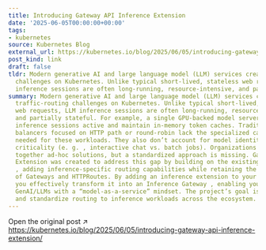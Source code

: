 ```yaml
---
title: Introducing Gateway API Inference Extension
date: '2025-06-05T00:00:00+00:00'
tags:
- kubernetes
source: Kubernetes Blog
external_url: https://kubernetes.io/blog/2025/06/05/introducing-gateway-api-inference-extension/
post_kind: link
draft: false
tldr: Modern generative AI and large language model (LLM) services create unique traffic-routing
  challenges on Kubernetes. Unlike typical short-lived, stateless web requests, LLM
  inference sessions are often long-running, resource-intensive, and partially stateful.
summary: Modern generative AI and large language model (LLM) services create unique
  traffic-routing challenges on Kubernetes. Unlike typical short-lived, stateless
  web requests, LLM inference sessions are often long-running, resource-intensive,
  and partially stateful. For example, a single GPU-backed model server may keep multiple
  inference sessions active and maintain in-memory token caches. Traditional load
  balancers focused on HTTP path or round-robin lack the specialized capabilities
  needed for these workloads. They also don’t account for model identity or request
  criticality (e. g. , interactive chat vs. batch jobs). Organizations often patch
  together ad-hoc solutions, but a standardized approach is missing. Gateway API Inference
  Extension was created to address this gap by building on the existing Gateway API
  , adding inference-specific routing capabilities while retaining the familiar model
  of Gateways and HTTPRoutes. By adding an inference extension to your existing gateway,
  you effectively transform it into an Inference Gateway , enabling you to self-host
  GenAI/LLMs with a “model-as-a-service” mindset. The project’s goal is to improve
  and standardize routing to inference workloads across the ecosystem.
---
```

Open the original post ↗ https://kubernetes.io/blog/2025/06/05/introducing-gateway-api-inference-extension/
